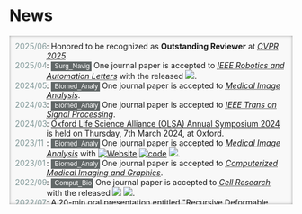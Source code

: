 # <i class="fas fa-rss "></i> News

<head>
	<title>Events</title>
	<style>
		.bottom_box {
			background-color: #F8F8F8;
			box-shadow: inset 0px 0px 5px -0.5px #888;
			/*z-index: 0px;*/
		}
		ul.events {
			list-style-type: none;
			width: auto; 
			padding: 10px;
			height: 280px; 
			overflow: auto; 
		}
		ul.events li {
			font-weight: normal;
			align-items: center;
			position: relative;
			padding-left: 56px;
			z-index: 0;
		}
		ul.events li:before {
			content: attr(data-date) "";
			font-weight: normal;
			color: #809898;
			position: absolute;
			left: 0px;
			z-index: 0;
		}
		code {
            background-color: #626868 !important;
            color: white;
            border-style: unset;
            padding: 1px 3px 2px 3px !important;
            margin: 0px !important;
            align-items: initial !important;
            border-radius: 0px !important;
            font-family: "Arial" !important;
            font-size: 12px !important;
            z-index: 0;
        }
        .white-icon {
            color: white;
            font-size: 9px;
            align-items: center;
            padding: 0px !important;
            margin-top: -1px !important;
        }
	</style>
</head>


<body>
<div class="bottom_box" >
	<ul class="events">
		<li data-date="2025/06">: 
		Honored to be recognized as <b>Outstanding Reviewer</b> at <abbr title="IEEE/CVF Conference on Computer Vision and Pattern Recognition"><i>CVPR 2025</i></abbr>.
		</li>
		<li data-date="2025/04">: 
		<code><i class="fas fa-heartbeat white-icon"></i> Surg_Navig</code> One journal paper is accepted to <abbr title="impact factor: 4.6 (Q1)"><i>IEEE Robotics and Automation Letters</i></abbr> with the released <a href="https://github.com/kaichen-z/Manydepth2"><img src="https://img.shields.io/github/stars/kaichen-z/Manydepth2?style=social&label=Code+★" /></a>.
		</li>
		<li data-date="2024/05">: 
		<code><i class="fas fa-laptop-medical white-icon"></i> Biomed_Analy</code> One journal paper is accepted to <abbr title="impact factor: 13.8 (Q1)"><i>Medical Image Analysis</i></abbr>.</li>
		<li data-date="2024/03">: <code><i class="fas fa-laptop-medical white-icon"></i> Biomed_Analy</code> One journal paper is accepted to <abbr title="impact factor: 5.4 (Q1)"><i>IEEE Trans on Signal Processing</i></abbr>.
		</li>
		<li data-date="2024/03">: 
		<a href="http://www.olsa.life/2024_Symposium/index.html">Oxford Life Science Alliance (OLSA) Annual Symposium 2024</a> is held on Thursday, 7th March 2024, at Oxford.
		</li>
		<li data-date="2023/11">: 
		<code><i class="fas fa-laptop-medical white-icon"></i> Biomed_Analy</code> One journal paper is accepted to <abbr title="impact factor: 13.8 (Q1)"><i>Medical Image Analysis</i></abbr> with <a href="https://jianqingzheng.github.io/res_aligner_net/"><img alt="Website" src="https://img.shields.io/website?url=https%3A%2F%2Fjianqingzheng.github.io%2Fres_aligner_net%2F&up_message=online&up_color=darkcyan&down_message=offline&down_color=darkgray&label=Project%20Page"></a> <a href="https://github.com/jianqingzheng/res_aligner_net"><img src="https://img.shields.io/github/stars/jianqingzheng/res_aligner_net?style=social&label=Code+★" alt="code"></a>  <a href="https://colab.research.google.com/github/jianqingzheng/res_aligner_net/blob/main/res_aligner_net.ipynb"><img src="https://colab.research.google.com/assets/colab-badge.svg" /></a>.
		</li>
		<li data-date="2023/01">: 
		<code><i class="fas fa-laptop-medical white-icon"></i> Biomed_Analy</code> One journal paper is accepted to <abbr title="impact factor: 7.4 (Q1)"><i>Computerized Medical Imaging and Graphics</i></abbr>.
		</li>
		<li data-date="2022/09">: 
		<code><i class="fas fa-dna white-icon"></i> Comput_Bio</code> One journal paper is accepted to <abbr title="impact factor: 46.3 (Q1)"><i>Cell Research </i></abbr> with the released <a href="https://github.com/jianqingzheng/XBCR-net"><img src="https://img.shields.io/github/stars/jianqingzheng/XBCR-net?style=social&label=Code+★" /></a> <a href="https://colab.research.google.com/github/jianqingzheng/XBCR-net/blob/main/XBCR_net.ipynb"><img src="https://colab.research.google.com/assets/colab-badge.svg" /></a>.
		</li>
		<li data-date="2022/07">: 
		A 20-min oral presentation entitled <a href="https://link.springer.com/chapter/10.1007/978-3-031-12053-4_6">"Recursive Deformable Image Registration Network with Mutual Attention"</a> is given at MIUA 2022 in Cambridge.
		</li>
		<li data-date="2022/06">: 
		<code><i class="fas fa-heartbeat white-icon"></i> Surg_Navig</code> One conference paper is accepted to <abbr title="International Conference on Medical Image Computing and Computer Assisted Intervention"><i>MICCAI 2022</i></abbr> with the released <a href="https://github.com/br0202/M3Depth"><img src="https://img.shields.io/github/stars/br0202/M3Depth?style=social&label=Technique Code+★" /></a>  <a href="https://github.com/br0202/SL-Decoder"><img src="https://img.shields.io/github/stars/br0202/SL-Decoder?style=social&label=Data+★" /></a>.
		</li>
		<li data-date="2022/05">: 
		<code><i class="fas fa-laptop-medical white-icon"></i> Biomed_Analy</code> Two conference papers are accepted to <abbr title="Medical Image Understanding and Analysis conference"><i>MIUA 2022</i></abbr>, one oral presentation and one poster session.
		</li>
	</ul>
</div>
</body>
